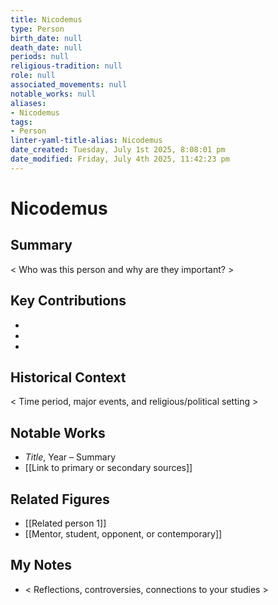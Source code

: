 ```yaml
---
title: Nicodemus
type: Person
birth_date: null
death_date: null
periods: null
religious-tradition: null
role: null
associated_movements: null
notable_works: null
aliases:
- Nicodemus
tags:
- Person
linter-yaml-title-alias: Nicodemus
date_created: Tuesday, July 1st 2025, 8:08:01 pm
date_modified: Friday, July 4th 2025, 11:42:23 pm
---
```


# Nicodemus

## Summary
< Who was this person and why are they important? >

## Key Contributions
- 
- 
- 

## Historical Context
< Time period, major events, and religious/political setting >

## Notable Works
- *Title*, Year – Summary
- [[Link to primary or secondary sources]]


## Related Figures
- [[Related person 1]]
- [[Mentor, student, opponent, or contemporary]]

## My Notes
- < Reflections, controversies, connections to your studies >
